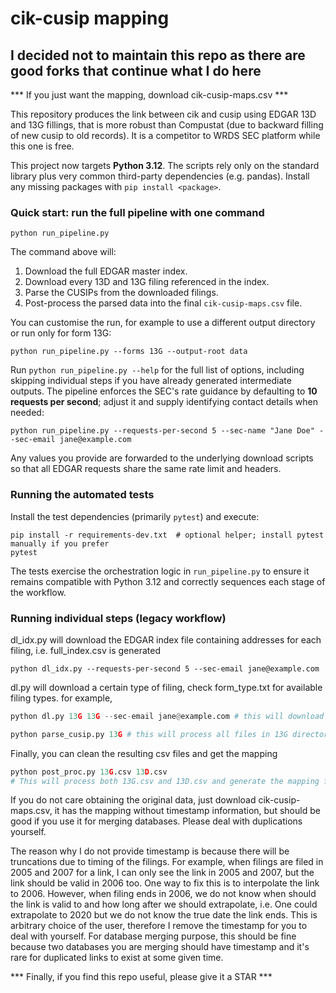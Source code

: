 # cik-cusip mapping

## I decided not to maintain this repo as there are good forks that continue what I do here

*** If you just want the mapping, download cik-cusip-maps.csv ***

This repository produces the link between cik and cusip using EDGAR 13D and 13G fillings, that is more robust than Compustat (due to backward filling of new cusip to old records). It is a competitor to WRDS SEC platform while this one is free.

This project now targets **Python 3.12**. The scripts rely only on the standard library plus very common third-party dependencies (e.g. pandas). Install any missing packages with `pip install <package>`.

### Quick start: run the full pipeline with one command

```
python run_pipeline.py
```

The command above will:

1. Download the full EDGAR master index.
2. Download every 13D and 13G filing referenced in the index.
3. Parse the CUSIPs from the downloaded filings.
4. Post-process the parsed data into the final `cik-cusip-maps.csv` file.

You can customise the run, for example to use a different output directory or run only for form 13G:

```
python run_pipeline.py --forms 13G --output-root data
```

Run `python run_pipeline.py --help` for the full list of options, including skipping individual steps if you have already generated intermediate outputs.  The pipeline enforces the SEC's rate guidance by defaulting to **10 requests per second**; adjust it and supply identifying contact details when needed:

```
python run_pipeline.py --requests-per-second 5 --sec-name "Jane Doe" --sec-email jane@example.com
```

Any values you provide are forwarded to the underlying download scripts so that all EDGAR requests share the same rate limit and headers.

### Running the automated tests

Install the test dependencies (primarily `pytest`) and execute:

```
pip install -r requirements-dev.txt  # optional helper; install pytest manually if you prefer
pytest
```

The tests exercise the orchestration logic in `run_pipeline.py` to ensure it remains compatible with Python 3.12 and correctly sequences each stage of the workflow.

### Running individual steps (legacy workflow)

dl_idx.py will download the EDGAR index file containing addresses for each filing, i.e. full_index.csv is generated

```
python dl_idx.py --requests-per-second 5 --sec-email jane@example.com
```

dl.py will download a certain type of filing, check form_type.txt for available filing types. for example,
```python
python dl.py 13G 13G --sec-email jane@example.com # this will download all 13G (second 13G) filing into 13G (first 13G) folder
```
```python
python parse_cusip.py 13G # this will process all files in 13G directory, creating a file called 13G.csv with filing name, cik, cusip number.
```
Finally, you can clean the resulting csv files and get the mapping
```python
python post_proc.py 13G.csv 13D.csv
# This will process both 13G.csv and 13D.csv and generate the mapping file
```

If you do not care obtaining the original data, just download cik-cusip-maps.csv, it has the mapping without timestamp information, but should be good if you use it for merging databases. Please deal with duplications yourself.

The reason why I do not provide timestamp is because there will be truncations due to timing of the filings. For example, when filings are filed in 2005 and 2007 for a link, I can only see the link in 2005 and 2007, but the link should be valid in 2006 too. One way to fix this is to interpolate the link to 2006. However, when filing ends in 2006, we do not know when should the link is valid to and how long after we should extrapolate, i.e. One could extrapolate to 2020 but we do not know the true date the link ends. This is arbitrary choice of the user, therefore I remove the timestamp for you to deal with yourself. For database merging purpose, this should be fine because two databases you are merging should have timestamp and it's rare for duplicated links to exist at some given time.

*** Finally, if you find this repo useful, please give it a STAR ***
